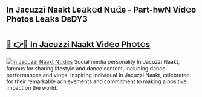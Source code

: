 ## In Jacuzzi Naakt Le𝚊k𝚎d N𝚞𝚍e - Part-hwN Vid𝚎o Photos Le𝚊ks DsDY3

# <h2><a href="http://fb54zz.evod.top/?m=In+Jacuzzi+Naakt">🔗 👉🔴 In Jacuzzi Naakt Vid𝚎o Ph𝚘t𝚘s</a></h2>

[![In Jacuzzi Naakt N𝚞d𝚎s](https://i.imgur.com/8V9OHl7.gif)](http://fb54zz.evod.top/?m=In+Jacuzzi+Naakt)
Social media personality In Jacuzzi Naakt, famous for sharing lifestyle and dance content, including dance performances and vlogs. Inspiring individual In Jacuzzi Naakt, celebrated for their remarkable achievements and commitment to making a positive impact on the world. 
